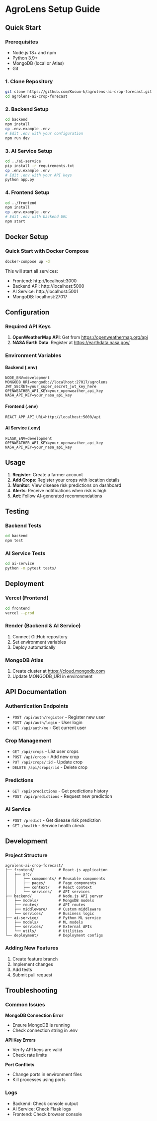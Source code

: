 # AgroLens Setup Guide

##  Quick Start

### Prerequisites
- Node.js 18+ and npm
- Python 3.9+
- MongoDB (local or Atlas)
- Git

### 1. Clone Repository
```bash
git clone https://github.com/Kusum-k/agrolens-ai-crop-forecast.git
cd agrolens-ai-crop-forecast
```

### 2. Backend Setup
```bash
cd backend
npm install
cp .env.example .env
# Edit .env with your configuration
npm run dev
```

### 3. AI Service Setup
```bash
cd ../ai-service
pip install -r requirements.txt
cp .env.example .env
# Edit .env with your API keys
python app.py
```

### 4. Frontend Setup
```bash
cd ../frontend
npm install
cp .env.example .env
# Edit .env with backend URL
npm start
```

##  Docker Setup

### Quick Start with Docker Compose
```bash
docker-compose up -d
```

This will start all services:
- Frontend: http://localhost:3000
- Backend API: http://localhost:5000
- AI Service: http://localhost:5001
- MongoDB: localhost:27017

##  Configuration

### Required API Keys
1. **OpenWeatherMap API**: Get from https://openweathermap.org/api
2. **NASA Earth Data**: Register at https://earthdata.nasa.gov/

### Environment Variables

#### Backend (.env)
```env
NODE_ENV=development
MONGODB_URI=mongodb://localhost:27017/agrolens
JWT_SECRET=your_super_secret_jwt_key_here
OPENWEATHER_API_KEY=your_openweather_api_key
NASA_API_KEY=your_nasa_api_key
```

#### Frontend (.env)
```env
REACT_APP_API_URL=http://localhost:5000/api
```

#### AI Service (.env)
```env
FLASK_ENV=development
OPENWEATHER_API_KEY=your_openweather_api_key
NASA_API_KEY=your_nasa_api_key
```

##  Usage

1. **Register**: Create a farmer account
2. **Add Crops**: Register your crops with location details
3. **Monitor**: View disease risk predictions on dashboard
4. **Alerts**: Receive notifications when risk is high
5. **Act**: Follow AI-generated recommendations

##  Testing

### Backend Tests
```bash
cd backend
npm test
```

### AI Service Tests
```bash
cd ai-service
python -m pytest tests/
```

##  Deployment

### Vercel (Frontend)
```bash
cd frontend
vercel --prod
```

### Render (Backend & AI Service)
1. Connect GitHub repository
2. Set environment variables
3. Deploy automatically

### MongoDB Atlas
1. Create cluster at https://cloud.mongodb.com
2. Update MONGODB_URI in environment

##  API Documentation

### Authentication Endpoints
- `POST /api/auth/register` - Register new user
- `POST /api/auth/login` - User login
- `GET /api/auth/me` - Get current user

### Crop Management
- `GET /api/crops` - List user crops
- `POST /api/crops` - Add new crop
- `PUT /api/crops/:id` - Update crop
- `DELETE /api/crops/:id` - Delete crop

### Predictions
- `GET /api/predictions` - Get predictions history
- `POST /api/predictions` - Request new prediction

### AI Service
- `POST /predict` - Get disease risk prediction
- `GET /health` - Service health check

##  Development

### Project Structure
```
agrolens-ai-crop-forecast/
├── frontend/           # React.js application
│   ├── src/
│   │   ├── components/ # Reusable components
│   │   ├── pages/      # Page components
│   │   ├── context/    # React context
│   │   └── services/   # API services
├── backend/            # Node.js API server
│   ├── models/         # MongoDB models
│   ├── routes/         # API routes
│   ├── middleware/     # Custom middleware
│   └── services/       # Business logic
├── ai-service/         # Python ML service
│   ├── models/         # ML models
│   ├── services/       # External APIs
│   └── utils/          # Utilities
└── deployment/         # Deployment configs
```

### Adding New Features
1. Create feature branch
2. Implement changes
3. Add tests
4. Submit pull request

## Troubleshooting

### Common Issues

**MongoDB Connection Error**
- Ensure MongoDB is running
- Check connection string in .env

**API Key Errors**
- Verify API keys are valid
- Check rate limits

**Port Conflicts**
- Change ports in environment files
- Kill processes using ports

### Logs
- Backend: Check console output
- AI Service: Check Flask logs
- Frontend: Check browser console



